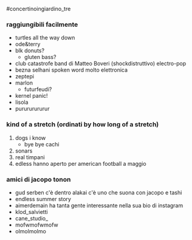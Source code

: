 #concertinoingiardino_tre

### raggiungibili facilmente
* turtles all the way down
* ode&terry
* blk donuts?
	* gluten bass?
* club catastrofe
	band di Matteo Boveri (shockdistruttivo) electro-pop
* bezna selhani
	 spoken word molto elettronica
* zeptepi
* marlon
	* futurfeudi?
* kernel panic!
* lisola
* purururururur

### kind of a stretch (ordinati by how long of a stretch)
1. dogs i know
	* bye bye cachi
2. sonars
3. real timpani
4. edless
	hanno aperto per american football a maggio

### amici di jacopo tonon
* gud serben
	c'è dentro alakai
	c'è uno che suona con jacopo e tashi
* endless summer story
* aimerdemain
	ha tanta gente interessante nella sua bio di instagram
* klod_salvietti
* cane_studio_
* mofwmofwmofw
* olmolmolmo
